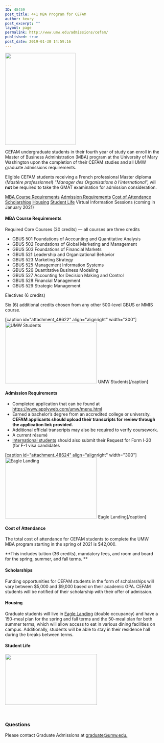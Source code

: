 ```yaml
---
ID: 48459
post_title: 4+1 MBA Program for CEFAM
author: keury
post_excerpt: ""
layout: page
permalink: http://www.umw.edu/admissions/cefam/
published: true
post_date: 2019-01-30 14:59:16
---
```

<a href="http://www.umw.edu/admissions/cefam/map/" rel="attachment wp-att-48623"><img class="alignright wp-image-48623 size-medium" src="http://www.umw.edu/admissions/wp-content/uploads/sites/6/2019/01/map-230x300.jpg" alt="" width="230" height="300" /></a>

CEFAM undergraduate students in their fourth year of study can enroll in the Master of Business Administration (MBA) program at the University of Mary Washington upon the completion of their CEFAM studies and all UMW graduate admissions requirements.

Eligible CEFAM students receiving a French professional Master diploma (<em>Mastère professionnel</em>) “<em>Manager des Organisations à l’international</em>”, will <strong>not</strong> be required to take the GMAT examination for admission consideration.

<a href="#MBA Course Requirements ">MBA Course Requirements</a>
<a href="#Admission Requirements">Admission Requirements</a>
<a href="#Cost of Attendance">Cost of Attendance</a>
<a href="#Scholarships">Scholarships</a>
<a href="#Housing">Housing</a>
<a href="#Student Life">Student Life</a>
Virtual Information Sessions (coming in January 2021)
<h4><a id="MBA Course Requirements"></a><strong>MBA Course Requirements</strong></h4>
Required Core Courses (30 credits) — all courses are three credits
<ul>
 	<li>GBUS 501 Foundations of Accounting and Quantitative Analysis</li>
 	<li>GBUS 502 Foundations of Global Marketing and Management</li>
 	<li>GBUS 503 Foundations of Financial Markets</li>
 	<li>GBUS 521 Leadership and Organizational Behavior</li>
 	<li>GBUS 523 Marketing Strategy</li>
 	<li>GBUS 525 Management Information Systems</li>
 	<li>GBUS 526 Quantitative Business Modeling</li>
 	<li>GBUS 527 Accounting for Decision Making and Control</li>
 	<li>GBUS 528 Financial Management</li>
 	<li>GBUS 529 Strategic Management</li>
</ul>
Electives (6 credits)

Six (6) additional credits chosen from any other 500-level GBUS or MMIS course.

[caption id="attachment_48622" align="alignright" width="300"]<a href="http://www.umw.edu/admissions/cefam/academic-jan-2019/" rel="attachment wp-att-48622"><img class="size-medium wp-image-48622" src="http://www.umw.edu/admissions/wp-content/uploads/sites/6/2019/01/Academic-Jan-2019-300x200.jpg" alt="UMW Students" width="300" height="200" /></a> UMW Students[/caption]
<h4><a id="Admission Requirements"></a><strong>Admission Requirements</strong></h4>
<ul>
 	<li>Completed application that can be found at <a href="https://www.applyweb.com/umw/menu.html">https://www.applyweb.com/umw/menu.html</a></li>
 	<li>Earned a bachelor’s degree from an accredited college or university. <strong>CEFAM applicants should upload their transcripts for review through the application link provided. </strong></li>
 	<li>Additional official transcripts may also be required to verify coursework.</li>
 	<li>A current résumé</li>
 	<li><a href="https://international.umw.edu/international-services/prospective/graduate/">International students</a> should also submit their Request for Form I-20 (for F-1 visa candidates</li>
</ul>
[caption id="attachment_48624" align="alignright" width="300"]<a href="http://www.umw.edu/admissions/cefam/bridge-sunset-032/" rel="attachment wp-att-48624"><img class="wp-image-48624 size-medium" src="http://www.umw.edu/admissions/wp-content/uploads/sites/6/2019/01/Bridge-sunset-032-300x199.jpg" alt="Eagle Landing" width="300" height="199" /></a> Eagle Landing[/caption]
<h4><a id="Cost of Attendance"></a><strong>Cost of Attendance</strong></h4>
The total cost of attendance for CEFAM students to complete the UMW MBA program starting in the spring of 2021 is $42,000.

**This includes tuition (36 credits), mandatory fees, and room and board for the spring, summer, and fall terms. **
<h4><a id="Scholarships"></a><strong>Scholarships</strong></h4>
Funding opportunities for CEFAM students in the form of scholarships will vary between $5,000 and $9,000 based on their academic GPA. CEFAM students will be notified of their scholarship with their offer of admission.
<h4><a id="Housing"></a><strong>Housing</strong></h4>
Graduate students will live in <a href="https://www.umw.edu/residencelife/residence-hall/eagle-landing/">Eagle Landing</a> (double occupancy) and have a 150-meal plan for the spring and fall terms and the 50-meal plan for both summer terms, which will allow access to eat in various dining facilities on campus. Additionally, students will be able to stay in their residence hall during the breaks between terms.
<h4><a id="Student Life"></a><strong>Student Life</strong></h4>
<a href="https://umw.university-tour.com/homepage.php"><img class="size-medium wp-image-48904 alignnone" src="http://www.umw.edu/admissions/wp-content/uploads/sites/6/2020/10/Student-Bridge-Photo-300x166.png" alt="" width="300" height="166" /></a>

&nbsp;
<h3><strong>Questions</strong></h3>
Please contact Graduate Admissions at <a href="mailto:graduate@umw.edu">graduate@umw.edu.</a>

&nbsp;